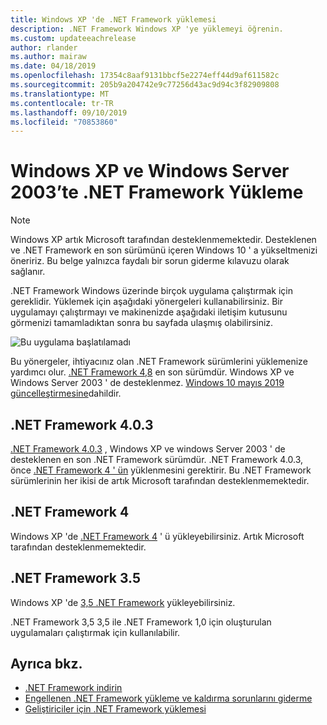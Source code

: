 ```yaml
---
title: Windows XP 'de .NET Framework yüklemesi
description: .NET Framework Windows XP 'ye yüklemeyi öğrenin.
ms.custom: updateeachrelease
author: rlander
ms.author: mairaw
ms.date: 04/18/2019
ms.openlocfilehash: 17354c8aaf9131bbcf5e2274eff44d9af611582c
ms.sourcegitcommit: 205b9a204742e9c77256d43ac9d94c3f82909808
ms.translationtype: MT
ms.contentlocale: tr-TR
ms.lasthandoff: 09/10/2019
ms.locfileid: "70853860"
---
```

# <a name="install-the-net-framework-on-windows-xp-and-windows-server-2003"></a>Windows XP ve Windows Server 2003’te .NET Framework Yükleme

> [!NOTE]
> Windows XP artık Microsoft tarafından desteklenmemektedir. Desteklenen ve .NET Framework en son sürümünü içeren Windows 10 ' a yükseltmenizi öneririz. Bu belge yalnızca faydalı bir sorun giderme kılavuzu olarak sağlanır.

.NET Framework Windows üzerinde birçok uygulama çalıştırmak için gereklidir. Yüklemek için aşağıdaki yönergeleri kullanabilirsiniz. Bir uygulamayı çalıştırmayı ve makinenizde aşağıdaki iletişim kutusunu görmenizi tamamladıktan sonra bu sayfada ulaşmış olabilirsiniz.

![Bu uygulama başlatılamadı](./media/this-application-could-not-be-started.png)

Bu yönergeler, ihtiyacınız olan .NET Framework sürümlerini yüklemenize yardımcı olur. [.NET Framework 4,8](https://github.com/Microsoft/dotnet/tree/master/releases/net48) en son sürümdür. Windows XP ve Windows Server 2003 ' de desteklenmez. [Windows 10 mayıs 2019 güncelleştirmesine](https://support.microsoft.com/help/4028685/windows-10-get-the-update)dahildir.

## <a name="net-framework-403"></a>.NET Framework 4.0.3

[.NET Framework 4.0.3](https://go.microsoft.com/fwlink/?LinkID=213834) , Windows XP ve windows Server 2003 ' de desteklenen en son .NET Framework sürümdür. .NET Framework 4.0.3, önce [.NET Framework 4 ' ün](https://go.microsoft.com/fwlink/?LinkID=213834) yüklenmesini gerektirir. Bu .NET Framework sürümlerinin her ikisi de artık Microsoft tarafından desteklenmemektedir.

## <a name="net-framework-4"></a>.NET Framework 4

Windows XP 'de [.NET Framework 4](https://go.microsoft.com/fwlink/?LinkID=213834&dotnetdocs) ' ü yükleyebilirsiniz. Artık Microsoft tarafından desteklenmemektedir.

## <a name="net-framework-35"></a>.NET Framework 3.5

Windows XP 'de [3,5 .NET Framework](https://go.microsoft.com/fwlink/?LinkID=213834&dotnetdocs) yükleyebilirsiniz.

.NET Framework 3,5 3,5 ile .NET Framework 1,0 için oluşturulan uygulamaları çalıştırmak için kullanılabilir.

## <a name="see-also"></a>Ayrıca bkz.

- [.NET Framework indirin](https://dotnet.microsoft.com/download)
- [Engellenen .NET Framework yükleme ve kaldırma sorunlarını giderme](troubleshoot-blocked-installations-and-uninstallations.md)
- [Geliştiriciler için .NET Framework yüklemesi](guide-for-developers.md)
